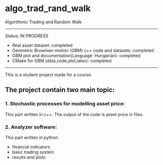 # algo_trad_rand_walk
Algorithmic Trading and Random Walk

________________________________________________

Status: IN PROGRESS
- Real asset dataset: completed
- Geometric Brownian-motion (GBM) c++ code and datasets: completed
- GBM plot and documentation(Language: Hungarian): completed
- CMake for GBM (data,code,plot,latex): completed
________________________________________________

This is a student project made for a course.

## The project contain two main topic:

### 1. Stochastic processes for modelling asset price:
This part written in c++.
The output of the code is asset price in files.

### 2. Analyzer software:
This part written in python.
- financial indicators
- basic trading system
- results and plots
